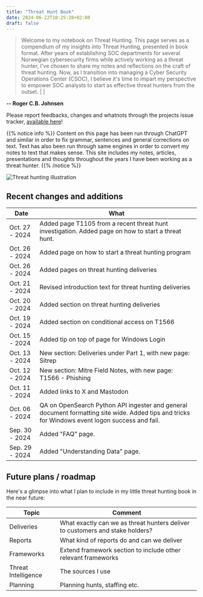 ```yaml
---
title: "Threat Hunt Book"
date: 2024-06-22T10:25:28+02:00
draft: false
---
```


> Welcome to my notebook on Threat Hunting. This page serves as a compendium of my insights into Threat Hunting, presented in book format. After years of establishing SOC departments for several Norwegian cybersecurity firms while actively working as a threat hunter, I've chosen to share my notes and reflections on the craft of threat hunting. Now, as I transition into managing a Cyber Security Operations Center (CSOC), I believe it's time to impart my perspective to empower SOC analysts to start as effective threat hunters from the outset. | |

**-- Roger C.B. Johnsen**

Please report feedbacks, changes and whatnots through the projects issue tracker, [available here](https://github.com/rjohnsen/threathunting-book/issues)!

{{% notice info %}}
Content on this page has been run through ChatGPT and similar in order to fix grammar, sentences and general corrections on text. Text has also been run through same engines in order to convert my notes to text that makes sense. This site includes my notes, articles, presentations and thoughts throughout the years I have been working as a threat hunter.
{{% /notice %}}

![Threat hunting illustration](/images/mainpage-illustration-small.png)

## Recent changes and additions

| Date | What |
| ---- | ---- |
| Oct. 27 - 2024 | Added page T1105 from a recent threat hunt investigation. Added page on how to start a threat hunt. |
| Oct. 26 - 2024 | Added page on how to start a threat hunting program |
| Oct. 26 - 2024 | Added pages on threat hunting deliveries |
| Oct. 21 - 2024 | Revised introduction text for threat hunting deliveries |
| Oct. 20 - 2024 | Added section on threat hunting deliveries |
| Oct. 19 - 2024 | Added section on conditional access on T1566 |
| Oct. 15 - 2024 | Added tip on top of page for Windows Login |
| Oct. 13 - 2024 | New section: Deliveries under Part 1, with new page: Sitrep |
| Oct. 12 - 2024 | New section: Mitre Field Notes, with new page: T1566 - Phishing |
| Oct. 11 - 2024 | Added links to X and Mastodon |
| Oct. 06 - 2024 | QA on OpenSearch Python API ingester and general document formatting site wide. Added tips and tricks for Windows event logon success and fail. |
| Sep. 30 - 2024 | Added "FAQ" page. |
| Sep. 29 - 2024 | Added "Understanding Data" page. |

## Future plans / roadmap

Here's a glimpse into what I plan to include in my little threat hunting book in the near future: 

| Topic | Comment |
| ----- | ------------ |
| Deliveries | What exactly can we as threat hunters deliver to customers and stake holders? |
| Reports | What kind of reports do and can we deliver |
| Frameworks | Extend framework section to include other relevant frameworks |
| Threat Intelligence | The sources I use |
| Planning | Planning hunts, staffing etc. | 


